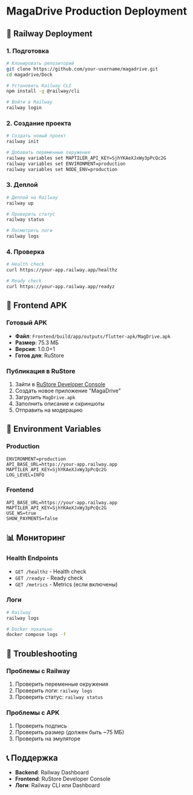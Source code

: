# MagaDrive Production Deployment

## 🚀 Railway Deployment

### 1. Подготовка
```bash
# Клонировать репозиторий
git clone https://github.com/your-username/magadrive.git
cd magadrive/Dock

# Установить Railway CLI
npm install -g @railway/cli

# Войти в Railway
railway login
```

### 2. Создание проекта
```bash
# Создать новый проект
railway init

# Добавить переменные окружения
railway variables set MAPTILER_API_KEY=SjhYKAeXJxWy3pPcQc2G
railway variables set ENVIRONMENT=production
railway variables set NODE_ENV=production
```

### 3. Деплой
```bash
# Деплой на Railway
railway up

# Проверить статус
railway status

# Посмотреть логи
railway logs
```

### 4. Проверка
```bash
# Health check
curl https://your-app.railway.app/healthz

# Ready check
curl https://your-app.railway.app/readyz
```

## 📱 Frontend APK

### Готовый APK
- **Файл**: `Frontend/build/app/outputs/flutter-apk/MagDrive.apk`
- **Размер**: 75.3 МБ
- **Версия**: 1.0.0+1
- **Готов для**: RuStore

### Публикация в RuStore
1. Зайти в [RuStore Developer Console](https://developer.rustore.ru)
2. Создать новое приложение "MagaDrive"
3. Загрузить `MagDrive.apk`
4. Заполнить описание и скриншоты
5. Отправить на модерацию

## 🔧 Environment Variables

### Production
```env
ENVIRONMENT=production
API_BASE_URL=https://your-app.railway.app
MAPTILER_API_KEY=SjhYKAeXJxWy3pPcQc2G
LOG_LEVEL=INFO
```

### Frontend
```env
API_BASE_URL=https://your-app.railway.app
MAPTILER_API_KEY=SjhYKAeXJxWy3pPcQc2G
USE_WS=true
SHOW_PAYMENTS=false
```

## 📊 Мониторинг

### Health Endpoints
- `GET /healthz` - Health check
- `GET /readyz` - Ready check
- `GET /metrics` - Metrics (если включены)

### Логи
```bash
# Railway
railway logs

# Docker локально
docker compose logs -f
```

## 🚨 Troubleshooting

### Проблемы с Railway
1. Проверить переменные окружения
2. Проверить логи: `railway logs`
3. Проверить статус: `railway status`

### Проблемы с APK
1. Проверить подпись
2. Проверить размер (должен быть ~75 МБ)
3. Проверить на эмуляторе

## 📞 Поддержка

- **Backend**: Railway Dashboard
- **Frontend**: RuStore Developer Console
- **Логи**: Railway CLI или Dashboard
